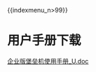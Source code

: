 {{indexmenu_n>99}}

# 用户手册下载

[企业版堡垒机使用手册\_U.doc](http://baoleiji.cn-bj.ufileos.com/%E4%BC%81%E4%B8%9A%E7%89%88%E5%A0%A1%E5%9E%92%E6%9C%BA%E4%BD%BF%E7%94%A8%E6%89%8B%E5%86%8C_U.doc)
